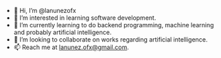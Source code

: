 - 👋 Hi, I’m @lanunezofx
- 👀 I’m interested in learning software development. 
- 🌱 I’m currently learning to do backend programming, machine learning and probably artificial intelligence. 
- 💞️ I’m looking to collaborate on works regarding artificial intelligence. 
- 📫 Reach me at lanunez.ofx@gmail.com.

<!---
lanunezofx/lanunezofx is a ✨ special ✨ repository because its `README.md` (this file) appears on your GitHub profile.
You can click the Preview link to take a look at your changes.
--->
